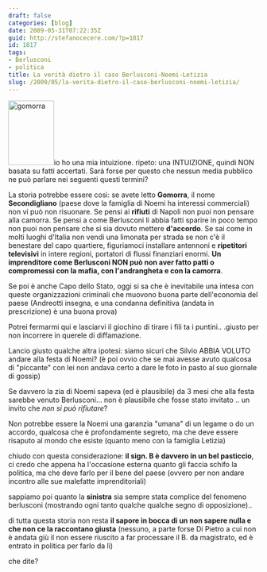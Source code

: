 ```yaml
---
draft: false
categories: [blog]
date: 2009-05-31T07:22:35Z
guid: http://stefanocecere.com/?p=1817
id: 1817
tags:
- Berlusconi
- politica
title: La verità dietro il caso Berlusconi-Noemi-Letizia
slug: /2009/05/la-verita-dietro-il-caso-berlusconi-noemi-letizia/
---
```


<img class="alignleft size-full wp-image-1823" title="gomorra" src="http://stefanocecere.com/wp-content/uploads/sites/3/2009/05/gomorra.jpg" alt="gomorra" width="92" height="130" />io ho una mia intuizione. ripeto: una INTUIZIONE, quindi NON basata su fatti accertati. Sarà forse per questo che nessun media pubblico ne può parlare nei seguenti questi termini?

La storia potrebbe essere così: se avete letto **Gomorra**, il nome **Secondigliano** (paese dove la famiglia di Noemi ha interessi commerciali) non vi può non risuonare. Se pensi ai **rifiuti** di Napoli non puoi non pensare alla camorra. Se pensi a come Berlusconi li abbia fatti sparire in poco tempo non puoi non pensare che si sia dovuto mettere **d'accordo**. Se sai come in molti luoghi d'Italia non vendi una limonata per strada se non c'è il benestare del capo quartiere, figuriamoci installare antennoni e **ripetitori televisivi** in intere regioni, portatori di flussi finanziari enormi. **Un imprenditore come Berlusconi NON può non aver fatto patti o compromessi con la mafia, con l'andrangheta e con la camorra**.

Se poi è anche Capo dello Stato, oggi si sa che è inevitabile una intesa con queste organizzazioni criminali che muovono buona parte dell'economia del paese (Andreotti insegna, e una condanna definitiva (andata in prescrizione) è una buona prova)

Potrei fermarmi qui e lasciarvi il giochino di tirare i fili ta i puntini.. .giusto per non incorrere in querele di diffamazione.

Lancio giusto qualche altra ipotesi: siamo sicuri che Silvio ABBIA VOLUTO andare alla festa di Noemi? (è poi ovvio che se mai avesse avuto qualcosa di "piccante" con lei non andava certo a dare le foto in pasto al suo giornale di gossip)

Se davvero la zia di Noemi sapeva (ed è plausibile) da 3 mesi che alla festa sarebbe venuto Berlusconi… non è plausibile che fosse stato invitato .. un invito che _non si può rifiutare_?

Non potrebbe essere la Noemi una garanzia "umana" di un legame o do un accordo, qualcosa che è profondamente segreto, ma che deve essere risaputo al mondo che esiste (quanto meno con la famiglia Letizia)

chiudo con questa considerazione: **il sign. B è davvero in un bel pasticcio**, ci credo che appena ha l'occasione esterna quanto gli faccia schifo la politica, ma che deve farlo per il bene del paese (ovvero per non andare incontro alle sue malefatte imprenditoriali)

sappiamo poi quanto la **sinistra** sia sempre stata complice del fenomeno berlusconi (mostrando ogni tanto qualche qualche segno di opposizione)..

di tutta questa storia non resta **il sapore in bocca di un non sapere nulla e che non ce la raccontano giusta** (nessuno, a parte forse Di Pietro a cui non è andata giù il non essere riuscito a far processare il B. da magistrato, ed è entrato in politica per farlo da lì)

che dite?
